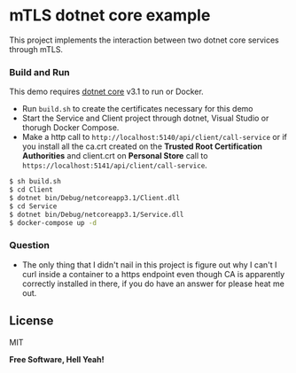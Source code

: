 # mTLS dotnet core example

This project implements the interaction between two dotnet core services through mTLS.

### Build and Run

This demo requires [dotnet core](https://dotnet.microsoft.com/download/dotnet-core/3.1) v3.1 to run or Docker.

- Run `build.sh` to create the certificates necessary for this demo
- Start the Service and Client project through dotnet, Visual Studio or thorugh Docker Compose.
- Make a http call to `http://localhost:5140/api/client/call-service` or if you install all the ca.crt created on the **Trusted Root Certification Authorities** and client.crt on **Personal Store** call to `https://localhost:5141/api/client/call-service`.

```sh
$ sh build.sh
$ cd Client
$ dotnet bin/Debug/netcoreapp3.1/Client.dll
$ cd Service
$ dotnet bin/Debug/netcoreapp3.1/Service.dll
$ docker-compose up -d
```

### Question

 - The only thing that I didn't nail in this project is figure out why I can't I curl inside a container to a https endpoint even though CA is apparently correctly installed in there, if you do have an answer for please heat me out.

License
----

MIT

**Free Software, Hell Yeah!**

   [issue]: <https://github.com/dotnet/runtime/issues/41260>
